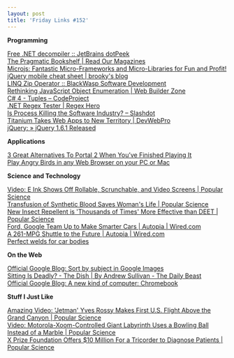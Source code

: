 ```yaml
---
layout: post
title: 'Friday Links #152'
---
```

**Programming**

[Free .NET decompiler :: JetBrains dotPeek](http://www.jetbrains.com/decompiler/?rss)   
[The Pragmatic Bookshelf | Read Our Magazines](http://www.pragprog.com/magazines)   
[Microjs: Fantastic Micro-Frameworks and Micro-Libraries for Fun and Profit! ](http://microjs.com/?utm_source=javascriptweekly&utm_medium=email)   
[jQuery mobile cheat sheet | brooky's blog](http://blog.brooky.csie.org/?p=58)   
[LINQ Zip Operator :: BlackWasp Software Development](http://www.blackwasp.co.uk/LinqZip.aspx?utm_source=feedburner&utm_medium=feed&utm_campaign=Feed%3A+BlackwaspLatestAdditions+%28BlackWasp+Latest+Additions%29)   
[Rethinking JavaScript Object Enumeration | Web Builder Zone](http://css.dzone.com/news/rethinking-javascript-object?utm_source=feedburner&utm_medium=feed&utm_campaign=Feed%3A+zones%2Fcss+%28CSS+Zone%29)   
[C# 4 - Tuples – CodeProject](http://www.codeproject.com/KB/cs/C_Sharp_4_Tuples.aspx)   
[.NET Regex Tester | Regex Hero](http://regexhero.net/tester/)   
[Is Process Killing the Software Industry? – Slashdot](http://developers.slashdot.org/story/11/05/11/0358233/Is-Process-Killing-the-Software-Industry?utm_source=feedburner&utm_medium=feed&utm_campaign=Feed%3A+slashdot%2FeqWf+%28Slashdot%3A+Slashdot%29)   
[Titanium Takes Web Apps to New Territory | DevWebPro](http://www.devwebpro.com/titanium-takes-web-apps-to-new-territory/?utm_source=feedburner&utm_medium=feed&utm_campaign=Feed%3A+cssjuice+%28CSS+Juice%29)   
[jQuery: » jQuery 1.6.1 Released](http://blog.jquery.com/2011/05/12/jquery-1-6-1-released/)

**Applications**

[3 Great Alternatives To Portal 2 When You’ve Finished Playing It ](http://www.makeuseof.com/tag/3-great-alternatives-portal-2-finished-playing/)   
[Play Angry Birds in any Web Browser on your PC or Mac ](http://www.labnol.org/software/play-angry-birds-on-computer/19366/)

**Science and Technology**

[Video: E Ink Shows Off Rollable, Scrunchable, and Video Screens | Popular Science ](http://www.popsci.com/technology/article/2011-05/video-e-ink-shows-rollable-scrunchable-and-video-screens)   
[Transfusion of Synthetic Blood Saves Woman's Life | Popular Science](http://www.popsci.com/science/article/2011-05/synthetic-blood-substitute-derived-cow-plasma-saves-womans-life)   
[New Insect Repellent is 'Thousands of Times' More Effective than DEET | Popular Science](http://www.popsci.com/science/article/2011-05/new-insect-repellent-thousands-times-more-effective-deet)   
[Ford, Google Team Up to Make Smarter Cars | Autopia | Wired.com](http://www.wired.com/autopia/2011/05/ford-google-prediction-api/)   
[A 261-MPG Shuttle to the Future | Autopia | Wired.com](http://www.wired.com/autopia/2011/05/vw-xl1-shuttle-to-the-future/)   
[Perfect welds for car bodies ](http://www.sciencedaily.com/releases/2011/05/110512103944.htm?utm_source=feedburner&utm_medium=feed&utm_campaign=Feed%3A+sciencedaily+%28ScienceDaily%3A+Latest+Science+News%29)

**On the Web**

[Official Google Blog: Sort by subject in Google Images](http://googleblog.blogspot.com/2011/05/sort-by-subject-in-google-images.html?utm_source=feedburner&utm_medium=feed&utm_campaign=Feed%3A+blogspot%2FMKuf+%28Official+Google+Blog%29)   
[Sitting Is Deadly? - The Dish | By Andrew Sullivan - The Daily Beast](http://andrewsullivan.thedailybeast.com/2011/05/sitting-is-deadly.html?utm_source=feedburner&utm_medium=feed&utm_campaign=Feed%3A+andrewsullivan%2FrApM+%28The+Daily+Dish%29)   
[Official Google Blog: A new kind of computer: Chromebook](http://googleblog.blogspot.com/2011/05/new-kind-of-computer-chromebook.html?utm_source=feedburner&utm_medium=feed&utm_campaign=Feed%3A+blogspot%2FMKuf+%28Official+Google+Blog%29)

**Stuff I Just Like**

[Amazing Video: 'Jetman' Yves Rossy Makes First U.S. Flight Above the Grand Canyon | Popular Science](http://www.popsci.com/technology/article/2011-05/jetman-yves-rossy-makes-first-us-flight-just-200-feet-above-rim-grand-canyon)   
[Video: Motorola-Xoom-Controlled Giant Labyrinth Uses a Bowling Ball Instead of a Marble | Popular Science ](http://www.popsci.com/diy/article/2011-05/video-motorola-xoom-controlled-giant-labyrinth-uses-bowling-ball-instead-marble)   
[X Prize Foundation Offers $10 Million For a Tricorder to Diagnose Patients | Popular Science](http://www.popsci.com/gadgets/article/2011-05/x-prize-foundation-offers-10-million-tricorder-diagnose-patients)
